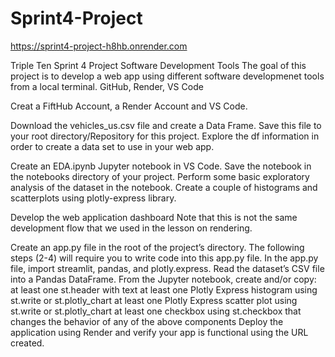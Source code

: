 # Sprint4-Project

https://sprint4-project-h8hb.onrender.com

Triple Ten Sprint 4 Project Software Development Tools
The goal of this project is to develop a web app using different software developmenet tools from a local terminal. GitHub, Render, VS Code

Creat a FiftHub Account, a Render Account and VS Code. 

Download the vehicles_us.csv file and create a Data Frame. Save this file to your root directory/Repository for this project. 
Explore the df information in order to create a data set to use in your web app. 

Create an EDA.ipynb Jupyter notebook in VS Code.
Save the notebook in the notebooks directory of your project.
Perform some basic exploratory analysis of the dataset in the notebook.
Create a couple of histograms and scatterplots using plotly-express library.

Develop the web application dashboard
Note that this is not the same development flow that we used in the lesson on rendering.

Create an app.py file in the root of the project’s directory. The following steps (2-4) will require you to write code into this app.py file.
In the app.py file, import streamlit, pandas, and plotly.express.
Read the dataset’s CSV file into a Pandas DataFrame.
From the Jupyter notebook, create and/or copy:
at least one st.header with text
at least one Plotly Express histogram using st.write or st.plotly_chart
at least one Plotly Express scatter plot using st.write or st.plotly_chart
at least one checkbox using st.checkbox that changes the behavior of any of the above components
Deploy the application using Render and verify your app is functional using the URL created. 

